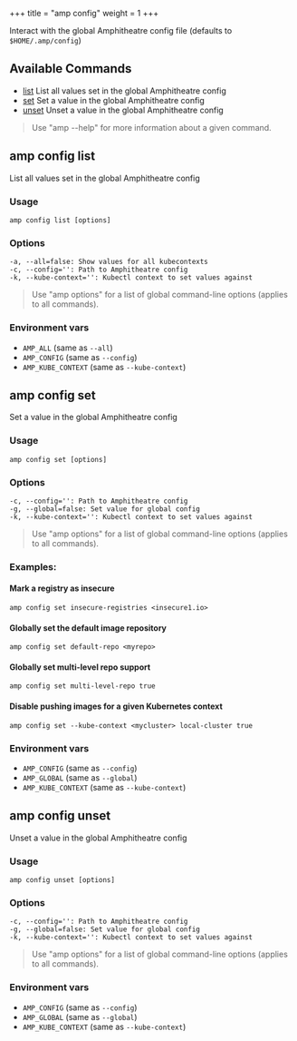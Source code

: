 +++
title = "amp config"
weight = 1
+++

Interact with the global Amphitheatre config file (defaults to `$HOME/.amp/config`)

## Available Commands
- [list](#amp-config-list)        List all values set in the global Amphitheatre config
- [set](#amp-config-set)         Set a value in the global Amphitheatre config
- [unset](#amp-config-unset)       Unset a value in the global Amphitheatre config

> Use "amp <command> --help" for more information about a given command.

## amp config list

List all values set in the global Amphitheatre config


### Usage
```
amp config list [options]
```

### Options

```
-a, --all=false: Show values for all kubecontexts
-c, --config='': Path to Amphitheatre config
-k, --kube-context='': Kubectl context to set values against
```

> Use "amp options" for a list of global command-line options (applies to all commands).

### Environment vars

* `AMP_ALL` (same as `--all`)
* `AMP_CONFIG` (same as `--config`)
* `AMP_KUBE_CONTEXT` (same as `--kube-context`)

## amp config set

Set a value in the global Amphitheatre config

### Usage
```
amp config set [options]
```

### Options
```
-c, --config='': Path to Amphitheatre config
-g, --global=false: Set value for global config
-k, --kube-context='': Kubectl context to set values against
```

> Use "amp options" for a list of global command-line options (applies to all commands).

### Examples:

#### Mark a registry as insecure
```
amp config set insecure-registries <insecure1.io>
```

#### Globally set the default image repository
```
amp config set default-repo <myrepo>
```

#### Globally set multi-level repo support
```
amp config set multi-level-repo true
```

#### Disable pushing images for a given Kubernetes context
```
amp config set --kube-context <mycluster> local-cluster true
```

### Environment vars

* `AMP_CONFIG` (same as `--config`)
* `AMP_GLOBAL` (same as `--global`)
* `AMP_KUBE_CONTEXT` (same as `--kube-context`)

## amp config unset

Unset a value in the global Amphitheatre config

### Usage
```
amp config unset [options]
```

### Options
```
-c, --config='': Path to Amphitheatre config
-g, --global=false: Set value for global config
-k, --kube-context='': Kubectl context to set values against
```

> Use "amp options" for a list of global command-line options (applies to all commands).

### Environment vars

* `AMP_CONFIG` (same as `--config`)
* `AMP_GLOBAL` (same as `--global`)
* `AMP_KUBE_CONTEXT` (same as `--kube-context`)